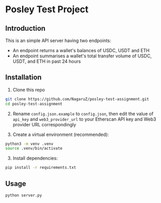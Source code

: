 # Posley Test Project

## Introduction
This is an simple API server having two endpoints:
- An endpoint returns a wallet's balances of USDC, USDT and ETH
- An endpoint summarises a wallet's total transfer volume of USDC, USDT, and ETH in past 24 hours 

## Installation
1. Clone this repo
```bash
git clone https://github.com/NagaruZ/posley-test-assignment.git
cd posley-test-assignment
```

2. Rename `config.json.example` to `config.json`, then edit the value of `api_key` and `web3_provider_url` to your Etherscan API key and Web3 provider URL correspondingly

2. Create a virtual environment (recommended):
```bash
python3 -m venv .venv
source .venv/bin/activate
```

3. Install dependencies:
```bash
pip install -r requirements.txt
```

## Usage
```bash
python server.py
```

